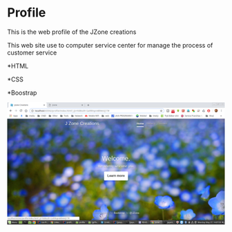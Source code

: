 # Profile
This is the web profile of the JZone creations
 
 This web site use to computer service center for manage the process of customer service
 
 
*HTML

*CSS

*Boostrap

![GitHub Logo](https://raw.githubusercontent.com/jayaninadee/Profile/master/pic.png)


